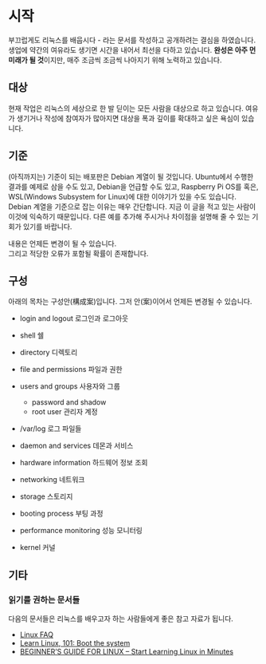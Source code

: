 # 시작

부끄럽게도 리눅스를 배웁시다 - 라는 문서를 작성하고
공개하려는 결심을 하였습니다. 생업에 약간의 여유라도 생기면
시간을 내어서 최선을 다하고 있습니다. **완성은 아주 먼 미래가 될 것**이지만,
매주 조금씩 조금씩 나아지기 위해 노력하고 있습니다.

## 대상

현재 작업은 리눅스의 세상으로 한 발 딛이는 모든 사람을 대상으로 하고 있습니다.
여유가 생기거나 작성에 참여자가 많아지면 대상을 폭과 깊이를 확대하고 싶은 욕심이 있습니다.

## 기준

(아직까지는) 기준이 되는 배포판은 Debian 계열이 될 것입니다.
Ubuntu에서 수행한 결과를 예제로 삼을 수도 있고,
Debian을 언급할 수도 있고, Raspberry Pi OS를
혹은, WSL(Windows Subsystem for Linux)에 대한 이야기가 있을 수도 있습니다.  
Debian 계열을 기준으로 잡는 이유는 매우 간단합니다. 지금 이 글을 적고 있는
사람이 이것에 익숙하기 때문입니다. 다른 예를 추가해 주시거나 차이점을 설명해 줄 수 있는
기회가 있기를 바랍니다.

내용은 언제든 변경이 될 수 있습니다.  
그리고 적당한 오류가 포함될 확률이 존재합니다.

## 구성

아래의 목차는 구성안(構成案)입니다. 그저 안(案)이어서 언제든 변경될 수 있습니다.

- login and logout 로그인과 로그아웃
- shell 쉘
- directory 디렉토리
- file and permissions 파일과 권한
- users and groups 사용자와 그룹

  - password and shadow
  - root user 관리자 계정

- /var/log 로그 파일들
- daemon and services 데몬과 서비스
- hardware information 하드웨어 정보 조회
- networking 네트워크
- storage 스토리지
- booting process 부팅 과정
- performance monitoring 성능 모니터링
- kernel 커널

## 기타

### 읽기를 권하는 문서들

다음의 문서들은 리눅스를 배우고자 하는 사람들에게 좋은 참고 자료가 됩니다.

- [Linux FAQ](https://tldp.org/FAQ/Linux-FAQ/general.html)
- [Learn Linux, 101: Boot the system](https://developer.ibm.com/tutorials/l-lpic1-101-2/)
- [BEGINNER’S GUIDE FOR LINUX – Start Learning Linux in Minutes](https://www.tecmint.com/free-online-linux-learning-guide-for-beginners/)
